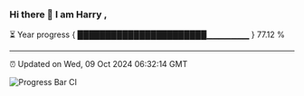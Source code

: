 ### Hi there 👋 I am Harry , 

⏳ Year progress { ███████████████████████▁▁▁▁▁▁▁ } 77.12 %

---

⏰ Updated on Wed, 09 Oct 2024 06:32:14 GMT

![Progress Bar CI](https://github.com/duykhang68/duykhang68/workflows/Progress%20Bar%20CI/badge.svg)
